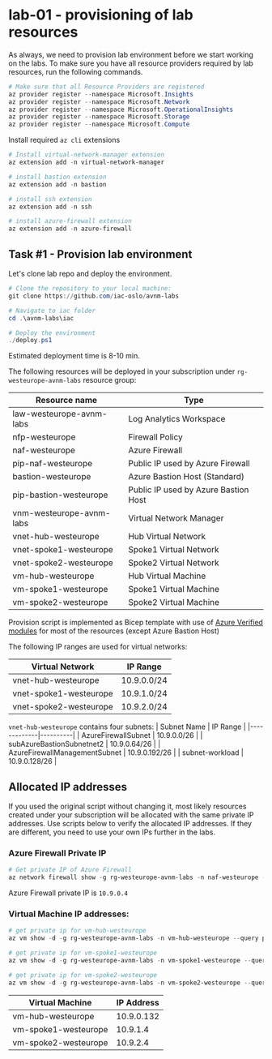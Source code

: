 # lab-01 - provisioning of lab resources

As always, we need to provision lab environment before we start working on the labs. To make sure you have all resource providers required by lab resources, run the following commands.  

```powershell
# Make sure that all Resource Providers are registered
az provider register --namespace Microsoft.Insights
az provider register --namespace Microsoft.Network
az provider register --namespace Microsoft.OperationalInsights
az provider register --namespace Microsoft.Storage
az provider register --namespace Microsoft.Compute
```

Install required `az cli` extensions

```powershell
# Install virtual-network-manager extension
az extension add -n virtual-network-manager

# install bastion extension
az extension add -n bastion

# install ssh extension
az extension add -n ssh

# install azure-firewall extension
az extension add -n azure-firewall
```

## Task #1 - Provision lab environment

Let's clone lab repo and deploy the environment.  

```powershell
# Clone the repository to your local machine:
git clone https://github.com/iac-oslo/avnm-labs

# Navigate to iac folder
cd .\avnm-labs\iac

# Deploy the environment
./deploy.ps1
```

Estimated deployment time is 8-10 min. 

The following resources will be deployed in your subscription under `rg-westeurope-avnm-labs` resource group:

| Resource name | Type | 
|---------------|------|
| law-westeurope-avnm-labs | Log Analytics Workspace |
| nfp-westeurope | Firewall Policy |
| naf-westeurope | Azure Firewall |
| pip-naf-westeurope | Public IP used by Azure Firewall |
| bastion-westeurope | Azure Bastion Host (Standard)|
| pip-bastion-westeurope | Public IP used by Azure Bastion Host |
| vnm-westeurope-avnm-labs | Virtual Network Manager |
| vnet-hub-westeurope | Hub Virtual Network |
| vnet-spoke1-westeurope | Spoke1 Virtual Network |
| vnet-spoke2-westeurope | Spoke2 Virtual Network |
| vm-hub-westeurope | Hub Virtual Machine |
| vm-spoke1-westeurope | Spoke1 Virtual Machine |
| vm-spoke2-westeurope | Spoke2 Virtual Machine |

Provision script is implemented as Bicep template with use of [Azure Verified modules](https://azure.github.io/Azure-Verified-Modules/indexes/bicep/bicep-resource-modules/) for most of the resources (except Azure Bastion Host)

The following IP ranges are used for virtual networks:

| Virtual Network | IP Range |
|------------------|----------|
| vnet-hub-westeurope | 10.9.0.0/24 |
| vnet-spoke1-westeurope | 10.9.1.0/24 |
| vnet-spoke2-westeurope | 10.9.2.0/24 |


`vnet-hub-westeurope` contains four subnets:
| Subnet Name | IP Range |
|-------------|----------|
| AzureFirewallSubnet    | 10.9.0.0/26 |
| subAzureBastionSubnetnet2    | 10.9.0.64/26 |
| AzureFirewallManagementSubnet    | 10.9.0.192/26 |
| subnet-workload    | 10.9.0.128/26 |

## Allocated IP addresses

If you used the original script without changing it, most likely resources created under your subscription will be allocated with the same private IP addresses. Use scripts below to verify the allocated IP addresses. If they are different, you need to use your own IPs further in the labs.

### Azure Firewall Private IP

```powershell
# Get private IP of Azure Firewall
az network firewall show -g rg-westeurope-avnm-labs -n naf-westeurope --query ipConfigurations[0].privateIPAddress -o tsv
```

Azure Firewall private IP is `10.9.0.4`

### Virtual Machine IP addresses:

```powershell
# get private ip for vm-hub-westeurope
az vm show -d -g rg-westeurope-avnm-labs -n vm-hub-westeurope --query privateIps -o tsv

# get private ip for vm-spoke1-westeurope
az vm show -d -g rg-westeurope-avnm-labs -n vm-spoke1-westeurope --query privateIps -o tsv

# get private ip for vm-spoke2-westeurope
az vm show -d -g rg-westeurope-avnm-labs -n vm-spoke2-westeurope --query privateIps -o tsv

```
| Virtual Machine | IP Address |
|------------------|------------|
| vm-hub-westeurope | 10.9.0.132  |
| vm-spoke1-westeurope | 10.9.1.4  |
| vm-spoke2-westeurope | 10.9.2.4  |
